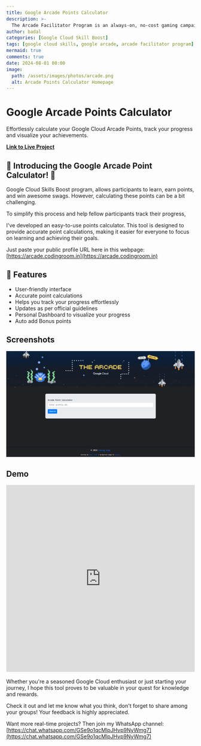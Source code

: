 ```yaml
---
title: Google Arcade Points Calculator
description: >-
  The Arcade Facilitator Program is an always-on, no-cost gaming campaign where technical practitioners of all levels can learn new cloud and earn digital badges &amp; points to use towards claiming swag prizes and Google Cloud goodies.
author: badal
categories: [Google Cloud Skill Boost]
tags: [google cloud skills, google arcade, arcade facilitator program]
mermaid: true
comments: true
date: 2024-08-01 00:00
image:
  path: /assets/images/photos/arcade.png
  alt: Arcade Points Calculator Homepage 
---
```


# Google Arcade Points Calculator
Effortlessly calculate your Google Cloud Arcade Points, track your progress and visualize your achievements.

**[Link to Live Project](https://arcade.codingroom.in)**

## 🚀 Introducing the Google Arcade Point Calculator! 🎉

Google Cloud Skills Boost program, allows participants to learn, earn points, and win awesome swags. However, calculating these points can be a bit challenging.

To simplify this process and help fellow participants track their progress,

I've developed an easy-to-use points calculator. This tool is designed to provide accurate point calculations, making it easier for everyone to focus on learning and achieving their goals.

Just paste your public profile URL here in this webpage: [https://arcade.codingroom.in](https://arcade.codingroom.in)

## 🌟 Features

- User-friendly interface
- Accurate point calculations
- Helps you track your progress effortlessly
- Updates as per official guidelines
- Personal Dashboard to visualize your progress
- Auto add Bonus points

## Screenshots

![Home Page](/assets/images/photos/arcade-1.png)

## Demo

<iframe src="https://www.linkedin.com/embed/feed/update/urn:li:ugcPost:7227780808118312960?compact=1" height="500" width="100%" frameborder="0" allowfullscreen="" title="Embedded post"></iframe>

Whether you're a seasoned Google Cloud enthusiast or just starting your journey, I hope this tool proves to be valuable in your quest for knowledge and rewards.

Check it out and let me know what you think, don't forget to share among your groups! Your feedback is highly appreciated.

Want more real-time projects? Then join my WhatsApp channel: [https://chat.whatsapp.com/GSe9o1qcMlpJHvp9NyWmg7](https://chat.whatsapp.com/GSe9o1qcMlpJHvp9NyWmg7)
